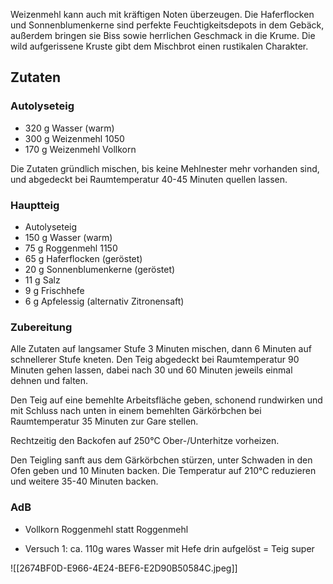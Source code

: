 Weizenmehl kann auch mit kräftigen Noten überzeugen. Die Haferflocken und Sonnenblumenkerne sind perfekte Feuchtigkeitsdepots in dem Gebäck, außerdem bringen sie Biss sowie herrlichen Geschmack in die Krume. Die wild aufgerissene Kruste gibt dem Mischbrot einen rustikalen Charakter.

## Zutaten

### Autolyseteig

- 320 g Wasser (warm)  
- 300 g Weizenmehl 1050  
- 170 g Weizenmehl Vollkorn

Die Zutaten gründlich mischen, bis keine Mehlnester mehr vorhanden sind, und abgedeckt bei Raumtemperatur 40-45 Minuten quellen lassen.

### Hauptteig

- Autolyseteig  
- 150 g Wasser (warm)  
- 75 g Roggenmehl 1150  
- 65 g Haferflocken (geröstet)  
- 20 g Sonnenblumenkerne (geröstet)  
- 11 g Salz  
- 9 g Frischhefe  
- 6 g Apfelessig (alternativ Zitronensaft)

### Zubereitung

Alle Zutaten auf langsamer Stufe 3 Minuten mischen, dann 6 Minuten auf schnellerer Stufe kneten. Den Teig abgedeckt bei Raumtemperatur 90 Minuten gehen lassen, dabei nach 30 und 60 Minuten jeweils einmal dehnen und falten.

Den Teig auf eine bemehlte Arbeitsfläche geben, schonend rundwirken und mit Schluss nach unten in einem bemehlten Gärkörbchen bei Raumtemperatur 35 Minuten zur Gare stellen.

Rechtzeitig den Backofen auf 250°C Ober-/Unterhitze vorheizen.

Den Teigling sanft aus dem Gärkörbchen stürzen, unter Schwaden in den Ofen geben und 10 Minuten backen. Die Temperatur auf 210°C reduzieren und weitere 35-40 Minuten backen.

### AdB

- Vollkorn Roggenmehl statt Roggenmehl

- Versuch 1: ca. 110g wares Wasser mit Hefe drin aufgelöst = Teig super


![[2674BF0D-E966-4E24-BEF6-E2D90B50584C.jpeg]]